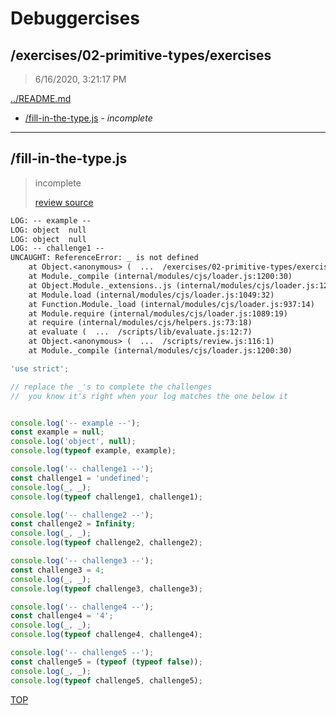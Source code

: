 # Debuggercises 

## /exercises/02-primitive-types/exercises 

> 6/16/2020, 3:21:17 PM 

[../README.md](../README.md)

- [/fill-in-the-type.js](#fill-in-the-typejs) - _incomplete_ 

---

## /fill-in-the-type.js 

> incomplete 
>
> [review source](../../../exercises/02-primitive-types/exercises/fill-in-the-type.js)

```txt
LOG: -- example --
LOG: object  null
LOG: object  null
LOG: -- challenge1 --
UNCAUGHT: ReferenceError: _ is not defined
    at Object.<anonymous> (  ...  /exercises/02-primitive-types/exercises/fill-in-the-type.js:14:13)
    at Module._compile (internal/modules/cjs/loader.js:1200:30)
    at Object.Module._extensions..js (internal/modules/cjs/loader.js:1220:10)
    at Module.load (internal/modules/cjs/loader.js:1049:32)
    at Function.Module._load (internal/modules/cjs/loader.js:937:14)
    at Module.require (internal/modules/cjs/loader.js:1089:19)
    at require (internal/modules/cjs/helpers.js:73:18)
    at evaluate (  ...  /scripts/lib/evaluate.js:12:7)
    at Object.<anonymous> (  ...  /scripts/review.js:116:1)
    at Module._compile (internal/modules/cjs/loader.js:1200:30) 
```

```js
'use strict';

// replace the _'s to complete the challenges
//  you know it's right when your log matches the one below it


console.log('-- example --');
const example = null;
console.log('object', null);
console.log(typeof example, example);

console.log('-- challenge1 --');
const challenge1 = 'undefined';
console.log(_, _);
console.log(typeof challenge1, challenge1);

console.log('-- challenge2 --');
const challenge2 = Infinity;
console.log(_, _);
console.log(typeof challenge2, challenge2);

console.log('-- challenge3 --');
const challenge3 = 4;
console.log(_, _);
console.log(typeof challenge3, challenge3);

console.log('-- challenge4 --');
const challenge4 = '4';
console.log(_, _);
console.log(typeof challenge4, challenge4);

console.log('-- challenge5 --');
const challenge5 = (typeof (typeof false));
console.log(_, _);
console.log(typeof challenge5, challenge5);


```

[TOP](#debuggercises)

